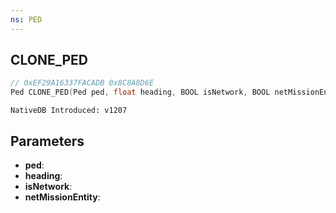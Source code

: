 ```yaml
---
ns: PED
---
```

## CLONE_PED

```c
// 0xEF29A16337FACADB 0x8C8A8D6E
Ped CLONE_PED(Ped ped, float heading, BOOL isNetwork, BOOL netMissionEntity);
```

```
NativeDB Introduced: v1207
```

## Parameters
* **ped**:
* **heading**:
* **isNetwork**:
* **netMissionEntity**:
